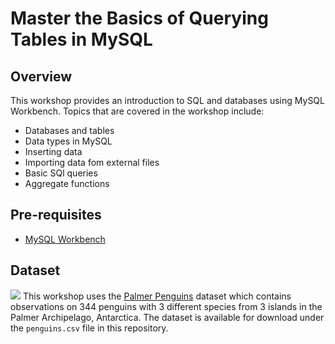 # Master the Basics of Querying Tables in MySQL

## Overview
This workshop provides an introduction to SQL and databases using MySQL Workbench. Topics that are covered in the workshop include:
- Databases and tables
- Data types in MySQL
- Inserting data
- Importing data fom external files
- Basic SQl queries 
- Aggregate functions

## Pre-requisites
- [MySQL Workbench](https://dev.mysql.com/downloads/workbench/)

## Dataset
![](https://allisonhorst.github.io/palmerpenguins/reference/figures/logo.png)
This workshop uses the [Palmer Penguins](https://allisonhorst.github.io/palmerpenguins/) dataset which contains
observations on 344 penguins with 3 different species from 3 islands in the Palmer Archipelago, Antarctica.
The dataset is available for download under the `penguins.csv` file in this repository.  

